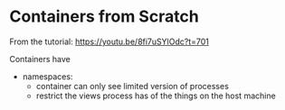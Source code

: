 # Containers from Scratch

From the tutorial: https://youtu.be/8fi7uSYlOdc?t=701

Containers have
* namespaces:
	* container can only see limited version of processes
	* restrict the views process has of the things on the host machine

